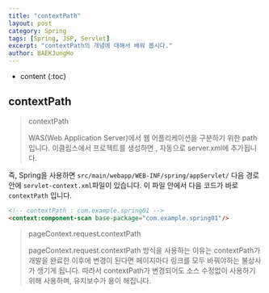 ```yaml
---
title: "contextPath"
layout: post
category: Spring
tags: [Spring, JSP, Servlet]
excerpt: "contextPath의 개념에 대해서 배워 봅시다."
author: BAEKJungHo
---
```


* content
{:toc}

## contextPath

  > contextPath
  >
  > WAS(Web Application Server)에서 웹 어플리케이션을 구분하기 위한 path입니다.
  이클립스에서 프로젝트를 생성하면 , 자동으로 server.xml에 추가됩니다.

  즉, Spring을 사용하면  `src/main/webapp/WEB-INF/spring/appServlet/` 다음 경로 안에
  `servlet-context.xml`파일이 있습니다. 이 파일 안에서 다음 코드가 바로 `contextPath` 입니다.

  ```html
  <!-- contextPath : com.example.spring01 -->
  <context:component-scan base-package="com.example.spring01"/>
  ```

  > pageContext.request.contextPath
  >
  > pageContext.request.contextPath 방식을 사용하는 이유는 contextPath가 개발을 완료한 이후에 변경이 된다면 페이지마다 링크를 모두 바꿔야하는 불상사가 생기게 됩니다. 따라서 contextPath가 변경되어도 소스 수정없이 사용하기 위해 사용하며, 유지보수가 용이 해집니다.
